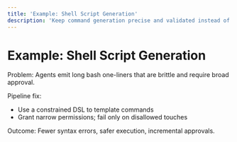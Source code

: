 ```yaml
---
title: 'Example: Shell Script Generation'
description: 'Keep command generation precise and validated instead of ad-hoc shell scripts.'
---
```


# Example: Shell Script Generation

Problem: Agents emit long bash one-liners that are brittle and require broad approval.

Pipeline fix:

- Use a constrained DSL to template commands
- Grant narrow permissions; fail only on disallowed touches

Outcome: Fewer syntax errors, safer execution, incremental approvals.
